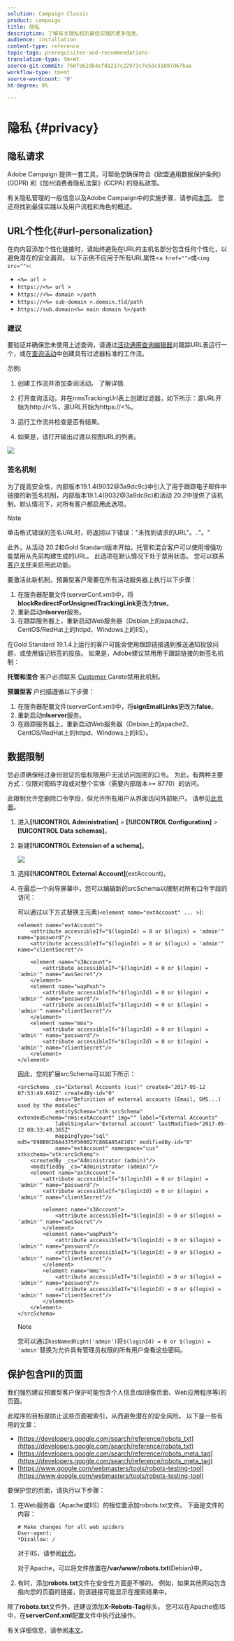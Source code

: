 ```yaml
---
solution: Campaign Classic
product: campaign
title: 隐私
description: 了解有关隐私权的最佳实践的更多信息。
audience: installation
content-type: reference
topic-tags: prerequisites-and-recommendations-
translation-type: tm+mt
source-git-commit: 768fe62db4efd1217c22973c7e5dc31097d67bae
workflow-type: tm+mt
source-wordcount: '0'
ht-degree: 0%

---
```



# 隐私 {#privacy}

## 隐私请求

Adobe Campaign 提供一套工具，可帮助您确保符合《欧盟通用数据保护条例》(GDPR) 和《加州消费者隐私法案》(CCPA) 的隐私政策。

有关隐私管理的一般信息以及Adobe Campaign中的实施步骤，请参阅[本页](../../platform/using/privacy-management.md)。 您还将找到最佳实践以及用户流程和角色的概述。

## URL个性化{#url-personalization}

在向内容添加个性化链接时，请始终避免在URL的主机名部分包含任何个性化，以避免潜在的安全漏洞。 以下示例不应用于所有URL属性&lt;`a href="">`或`<img src="">`:

* `<%= url >`
* `https://<%= url >`
* `https://<%= domain >/path`
* `https://<%= sub-domain >.domain.tld/path`
* `https://sub.domain<%= main domain %>/path`

### 建议

要验证并确保您未使用上述查询，请通过[活动通用查询编辑器](../../platform/using/steps-to-create-a-query.md)对跟踪URL表运行一个，或在[查询活动](../../workflow/using/query.md)中创建具有过滤器标准的工作流。

示例:

1. 创建工作流并添加查询活动。 了解详情.

1. 打开查询活动，并在nmsTrackingUrl表上创建过滤器，如下所示：源URL开始为http://&lt;%，源URL开始为https://&lt;%。

1. 运行工作流并检查是否有结果。

1. 如果是，请打开输出过渡以视图URL的列表。

<img src="assets/privacy-query-dynamic-url.png">

### 签名机制

为了提高安全性，内部版本19.1.4(9032@3a9dc9c)中引入了用于跟踪电子邮件中链接的新签名机制，内部版本19.1.4(9032@3a9dc9c)和活动 20.2中提供了该机制。默认情况下，对所有客户都启用此选项。

>[!NOTE]
>
>单击格式错误的签名URL时，将返回以下错误：&quot;未找到请求的URL&quot;。..&quot;。&quot;

此外，从活动 20.2和Gold Standard版本开始，托管和混合客户可以使用增强功能禁用从先前构建生成的URL。 此选项在默认情况下处于禁用状态。 您可以联系[客户关怀](https://helpx.adobe.com/enterprise/admin-guide.html/enterprise/using/support-for-experience-cloud.ug.html)来启用此功能。

要激活此新机制，预置型客户需要在所有活动服务器上执行以下步骤：

1. 在服务器配置文件(serverConf.xml)中，将&#x200B;**blockRedirectForUnsignedTrackingLink**&#x200B;更改为&#x200B;**true**。
1. 重新启动&#x200B;**nlserver**&#x200B;服务。
1. 在跟踪服务器上，重新启动Web服务器（Debian上的apache2、CentOS/RedHat上的httpd、Windows上的IIS）。

在Gold Standard 19.1.4上运行的客户可能会使用跟踪链接遇到推送通知投放问题，或使用锚记标签的投放。 如果是，Adobe建议禁用用于跟踪链接的新签名机制：

**托管和混合** 客户必须联系 [Customer ](https://helpx.adobe.com/cn/enterprise/using/support-for-experience-cloud.html) Careto禁用此机制。

**预置型客** 户扫描遵循以下步骤：

1. 在服务器配置文件(serverConf.xml)中，将&#x200B;**signEmailLinks**&#x200B;更改为&#x200B;**false**。
1. 重新启动&#x200B;**nlserver**&#x200B;服务。
1. 在跟踪服务器上，重新启动Web服务器（Debian上的apache2、CentOS/RedHat上的httpd、Windows上的IIS）。

## 数据限制

您必须确保经过身份验证的低权限用户无法访问加密的口令。 为此，有两种主要方式：仅限对密码字段或对整个实体（需要内部版本>= 8770）的访问。

此限制允许您删除口令字段，但允许所有用户从界面访问外部帐户。 请参见[此页面](../../configuration/using/restricting-pii-view.md)。

1. 进入&#x200B;**[!UICONTROL Administration]** > **[!UICONTROL Configuration]** > **[!UICONTROL Data schemas]**。

1. 新建&#x200B;**[!UICONTROL Extension of a schema]**。

   ![](assets/privacy-data-restriction.png)

1. 选择&#x200B;**[!UICONTROL External Account]**(extAccount)。

1. 在最后一个向导屏幕中，您可以编辑新的srcSchema以限制对所有口令字段的访问：

   可以通过以下方式替换主元素(`<element name="extAccount" ... >`):

   ```
   <element name="extAccount">
       <attribute accessibleIf="$(loginId) = 0 or $(login) = 'admin'" name="password"/>
       <attribute accessibleIf="$(loginId) = 0 or $(login) = 'admin'" name="clientSecret"/>
   
       <element name="s3Account">
           <attribute accessibleIf="$(loginId) = 0 or $(login) = 'admin'" name="awsSecret"/>
       </element>
       <element name="wapPush">
           <attribute accessibleIf="$(loginId) = 0 or $(login) = 'admin'" name="password"/>
           <attribute accessibleIf="$(loginId) = 0 or $(login) = 'admin'" name="clientSecret"/>
       </element>
       <element name="mms">
           <attribute accessibleIf="$(loginId) = 0 or $(login) = 'admin'" name="password"/>
           <attribute accessibleIf="$(loginId) = 0 or $(login) = 'admin'" name="clientSecret"/>
       </element>
   </element>
   ```

   因此，您的扩展srcSchema可以如下所示：

   ```
   <srcSchema _cs="External Accounts (cus)" created="2017-05-12 07:53:49.691Z" createdBy-id="0"
               desc="Definition of external accounts (Email, SMS...) used by the modules"
               entitySchema="xtk:srcSchema" extendedSchema="nms:extAccount" img="" label="External Accounts"
               labelSingular="External account" lastModified="2017-05-12 08:33:49.365Z"
               mappingType="sql" md5="E9BB0CD6A4375F500027C86EA854E101" modifiedBy-id="0"
               name="extAccount" namespace="cus" xtkschema="xtk:srcSchema">
       <createdBy _cs="Administrator (admin)"/>
       <modifiedBy _cs="Administrator (admin)"/>
       <element name="extAccount">
           <attribute accessibleIf="$(loginId) = 0 or $(login) = 'admin'" name="password"/>
           <attribute accessibleIf="$(loginId) = 0 or $(login) = 'admin'" name="clientSecret"/>
   
           <element name="s3Account">
               <attribute accessibleIf="$(loginId) = 0 or $(login) = 'admin'" name="awsSecret"/>
           </element>
           <element name="wapPush">
               <attribute accessibleIf="$(loginId) = 0 or $(login) = 'admin'" name="password"/>
               <attribute accessibleIf="$(loginId) = 0 or $(login) = 'admin'" name="clientSecret"/>
           </element>
           <element name="mms">
               <attribute accessibleIf="$(loginId) = 0 or $(login) = 'admin'" name="password"/>
               <attribute accessibleIf="$(loginId) = 0 or $(login) = 'admin'" name="clientSecret"/>
           </element>
       </element>
   </srcSchema>    
   ```

   >[!NOTE]
   >
   >您可以通过`hasNamedRight('admin')`将`$(loginId) = 0 or $(login) = 'admin'`替换为允许具有管理员权限的所有用户查看这些密码。

## 保护包含PII的页面

我们强烈建议预置型客户保护可能包含个人信息(如镜像页面、Web应用程序等)的页面。

此程序的目标是防止这些页面被索引，从而避免潜在的安全风险。 以下是一些有用的文章：

* [https://developers.google.com/search/reference/robots_txt](https://developers.google.com/search/reference/robots_txt)
* [https://developers.google.com/search/reference/robots_meta_tag](https://developers.google.com/search/reference/robots_meta_tag)
* [https://www.google.com/webmasters/tools/robots-testing-tool](https://www.google.com/webmasters/tools/robots-testing-tool)

要保护您的页面，请执行以下步骤：

1. 在Web服务器（Apache或IIS）的根位置添加robots.txt文件。 下面是文件的内容：

   ```
   # Make changes for all web spiders
   User-agent:
   *Disallow: /
   ```

   对于IIS，请参阅[此页](https://docs.microsoft.com/en-us/iis/extensions/iis-search-engine-optimization-toolkit/managing-robotstxt-and-sitemap-files)。

   对于Apache，可以将文件放置在&#x200B;**/var/www/robots.txt**(Debian)中。

1. 有时，添加&#x200B;**robots.txt**&#x200B;文件在安全性方面是不够的。 例如，如果其他网站包含指向您的页面的链接，则该链接可能显示在搜索结果中。

除了&#x200B;**robots.txt**&#x200B;文件外，还建议添加&#x200B;**X-Robots-Tag**&#x200B;标头。 您可以在Apache或IIS中，在&#x200B;**serverConf.xml**&#x200B;配置文件中执行此操作。

有关详细信息，请参阅[本文](https://developers.google.com/search/reference/robots_meta_tag)。
